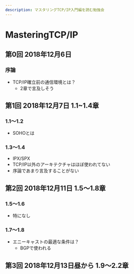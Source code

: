 ```yaml
---
description: マスタリングTCP/IP入門編を読む勉強会
---
```


# MasteringTCP/IP

## 第0回 2018年12月6日 

### 序論

* TCP/IP確立前の通信環境とは？
  * 2章で言及しそう

## 第1回 2018年12月7日 1.1~1.4章

### 1.1〜1.2

* SOHOとは

### 1.3〜1.4

* IPX/SPX
* TCP/IP以外のアーキテクチャはほぼ使われてない
* 序論であまり言及することがない

## 第2回 2018年12月11日 1.5〜1.8章

### 1.5〜1.6

* 特になし

### 1.7〜1.8

* エニーキャストの最適な条件は？
  * BGPで使われる

## 第3回 2018年12月13日昼から 1.9〜2.2章

